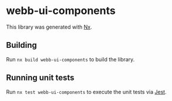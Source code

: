 # webb-ui-components

This library was generated with [Nx](https://nx.dev).

## Building

Run `nx build webb-ui-components` to build the library.

## Running unit tests

Run `nx test webb-ui-components` to execute the unit tests via [Jest](https://jestjs.io).
